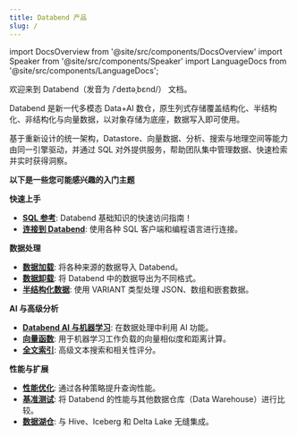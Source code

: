 ```yaml
---
title: Databend 产品
slug: /
---
```


import DocsOverview from '@site/src/components/DocsOverview'
import Speaker from '@site/src/components/Speaker'
import LanguageDocs from '@site/src/components/LanguageDocs';

欢迎来到 Databend（发音为 /ˈdeɪtəˌbɛnd/）<Speaker /> 文档。

Databend 是新一代多模态 Data+AI 数仓，原生列式存储覆盖结构化、半结构化、非结构化与向量数据，以对象存储为底座，数据写入即可使用。

基于重新设计的统一架构，Datastore、向量数据、分析、搜索与地理空间等能力由同一引擎驱动，并通过 SQL 对外提供服务，帮助团队集中管理数据、快速检索并实时获得洞察。

<DocsOverview />

**以下是一些您可能感兴趣的入门主题**

**快速上手**
- **[SQL 参考](/sql)**: Databend 基础知识的快速访问指南！
- **[连接到 Databend](/guides/sql-clients)**: 使用各种 SQL 客户端和编程语言进行连接。

**数据处理**
- **[数据加载](/guides/load-data)**: 将各种来源的数据导入 Databend。
- **[数据卸载](/guides/unload-data)**: 将 Databend 中的数据导出为不同格式。
- **[半结构化数据](/sql/sql-functions/semi-structured-functions)**: 使用 VARIANT 类型处理 JSON、数组和嵌套数据。

**AI 与高级分析**
- **[Databend AI 与机器学习](/guides/ai-functions)**: 在数据处理中利用 AI 功能。
- **[向量函数](/sql/sql-functions/vector-functions)**: 用于机器学习工作负载的向量相似度和距离计算。
- **[全文索引](/guides/performance/fulltext-index)**: 高级文本搜索和相关性评分。

**性能与扩展**
- **[性能优化](/guides/performance)**: 通过各种策略提升查询性能。
- **[基准测试](/guides/benchmark)**: 将 Databend 的性能与其他数据仓库（Data Warehouse）进行比较。
- **[数据湖仓](/guides/access-data-lake)**: 与 Hive、Iceberg 和 Delta Lake 无缝集成。
